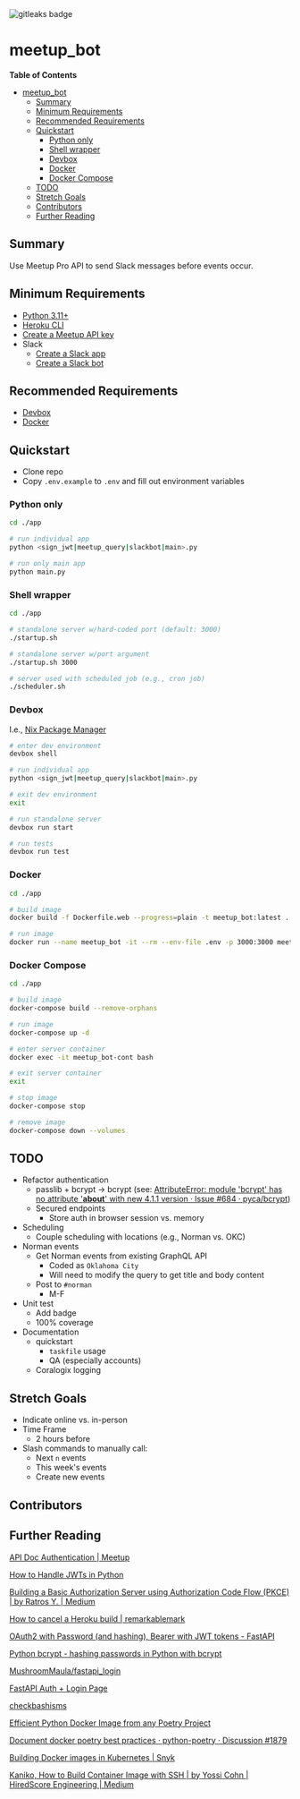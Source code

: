 <img alt="gitleaks badge" src="https://img.shields.io/badge/protected%20by-gitleaks-blue">

# meetup_bot
**Table of Contents**
* [meetup\_bot](#meetup_bot)
  * [Summary](#summary)
  * [Minimum Requirements](#minimum-requirements)
  * [Recommended Requirements](#recommended-requirements)
  * [Quickstart](#quickstart)
    * [Python only](#python-only)
    * [Shell wrapper](#shell-wrapper)
    * [Devbox](#devbox)
    * [Docker](#docker)
    * [Docker Compose](#docker-compose)
  * [TODO](#todo)
  * [Stretch Goals](#stretch-goals)
  * [Contributors](#contributors)
  * [Further Reading](#further-reading)

## Summary
Use Meetup Pro API to send Slack messages before events occur.

## Minimum Requirements
* [Python 3.11+](https://www.python.org/downloads/)
* [Heroku CLI](https://devcenter.heroku.com/articles/heroku-cli)
* [Create a Meetup API key](https://secure.meetup.com/meetup_api/key/)
* Slack
  * [Create a Slack app](https://api.slack.com/apps)
  * [Create a Slack bot](https://api.slack.com/bot-users)

## Recommended Requirements
* [Devbox](https://www.jetpack.io/devbox/docs/quickstart/)
* [Docker](https://www.docker.com/products/docker-desktop)

## Quickstart
* Clone repo
* Copy `.env.example` to `.env` and fill out environment variables

### Python only
```bash
cd ./app

# run individual app
python <sign_jwt|meetup_query|slackbot|main>.py

# run only main app
python main.py
```

### Shell wrapper
```bash
cd ./app

# standalone server w/hard-coded port (default: 3000)
./startup.sh

# standalone server w/port argument
./startup.sh 3000

# server used with scheduled job (e.g., cron job)
./scheduler.sh
```

### Devbox
I.e., [Nix Package Manager](https://search.nixos.org/packages)
```bash
# enter dev environment
devbox shell

# run individual app
python <sign_jwt|meetup_query|slackbot|main>.py

# exit dev environment
exit

# run standalone server
devbox run start

# run tests
devbox run test
```

### Docker
```bash
cd ./app

# build image
docker build -f Dockerfile.web --progress=plain -t meetup_bot:latest .

# run image
docker run --name meetup_bot -it --rm --env-file .env -p 3000:3000 meetup_bot bash
```

### Docker Compose
```bash
cd ./app

# build image
docker-compose build --remove-orphans

# run image
docker-compose up -d

# enter server container
docker exec -it meetup_bot-cont bash

# exit server container
exit

# stop image
docker-compose stop

# remove image
docker-compose down --volumes
```

## TODO
* Refactor authentication
  * passlib + bcrypt -> bcrypt (see: [AttributeError: module 'bcrypt' has no attribute '__about__' with new 4.1.1 version · Issue #684 · pyca/bcrypt](https://github.com/pyca/bcrypt/issues/684#issuecomment-1902590553))
  * Secured endpoints
    * Store auth in browser session vs. memory
* Scheduling
  * Couple scheduling with locations (e.g., Norman vs. OKC)
* Norman events
  * Get Norman events from existing GraphQL API
    * Coded as `Oklahoma City`
    * Will need to modify the query to get title and body content
  * Post to `#norman`
    * M-F
* Unit test
  * Add badge
  * 100% coverage
* Documentation
  * quickstart
    * `taskfile` usage
    * QA (especially accounts)
  * Coralogix logging

## Stretch Goals
* Indicate online vs. in-person
* Time Frame 
  * 2 hours before
* Slash commands to manually call:
  * Next `n` events
  * This week's events
  * Create new events

## Contributors

<!-- ALL-CONTRIBUTORS-LIST:START - Do not remove or modify this section -->
<!-- ALL-CONTRIBUTORS-LIST:START - Do not remove or modify this section -->
<!-- prettier-ignore-start -->
<!-- markdownlint-disable -->
<!-- markdownlint-restore -->
<!-- prettier-ignore-end -->
<!-- ALL-CONTRIBUTORS-LIST:END -->
<!-- prettier-ignore-start -->
<!-- markdownlint-disable -->

<!-- markdownlint-restore -->
<!-- prettier-ignore-end -->

<!-- ALL-CONTRIBUTORS-LIST:END -->

## Further Reading
[API Doc Authentication | Meetup](https://www.meetup.com/api/authentication/#p04-jwt-flow-section)

[How to Handle JWTs in Python](https://auth0.com/blog/how-to-handle-jwt-in-python/)

[Building a Basic Authorization Server using Authorization Code Flow (PKCE) | by Ratros Y. | Medium](https://medium.com/@ratrosy/building-a-basic-authorization-server-using-authorization-code-flow-pkce-3155e843466)

[How to cancel a Heroku build | remarkablemark](https://remarkablemark.org/blog/2021/05/05/heroku-cancel-build/)

[OAuth2 with Password (and hashing), Bearer with JWT tokens - FastAPI](https://fastapi.tiangolo.com/tutorial/security/oauth2-jwt/)

[Python bcrypt - hashing passwords in Python with bcrypt](https://zetcode.com/python/bcrypt/)

[MushroomMaula/fastapi_login](https://github.com/MushroomMaula/fastapi_login)

[FastAPI Auth + Login Page](https://dev.to/athulcajay/fastapi-auth-login-page-48po)

[checkbashisms](https://command-not-found.com/checkbashisms)

[Efficient Python Docker Image from any Poetry Project](https://denisbrogg.hashnode.dev/efficient-python-docker-image-from-any-poetry-project)

[Document docker poetry best practices · python-poetry · Discussion #1879](https://github.com/python-poetry/poetry/discussions/1879#discussioncomment-216865)

[Building Docker images in Kubernetes | Snyk](https://snyk.io/blog/building-docker-images-kubernetes/)

[Kaniko, How to Build Container Image with SSH | by Yossi Cohn | HiredScore Engineering | Medium](https://medium.com/hiredscore-engineering/kaniko-builds-with-private-repository-634d5e7fa4a5)
